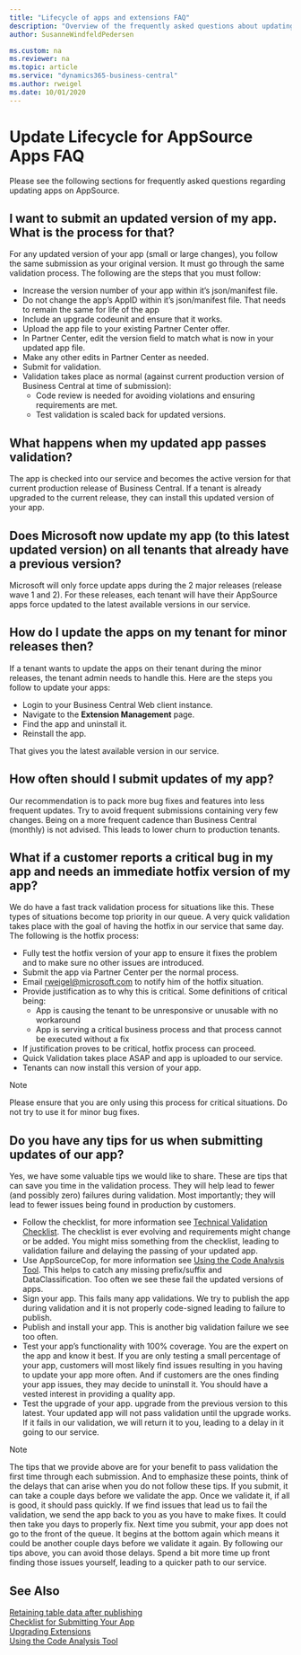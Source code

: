 ```yaml
---
title: "Lifecycle of apps and extensions FAQ"
description: "Overview of the frequently asked questions about updating an app on AppSource."
author: SusanneWindfeldPedersen

ms.custom: na
ms.reviewer: na
ms.topic: article
ms.service: "dynamics365-business-central"
ms.author: rweigel
ms.date: 10/01/2020
---
```


# Update Lifecycle for AppSource Apps FAQ
Please see the following sections for frequently asked questions regarding updating apps on AppSource.

## I want to submit an updated version of my app. What is the process for that?
For any updated version of your app (small or large changes), you follow the same submission as your original version. It must go through the same validation process. The following are the steps that you must follow:
- Increase the version number of your app within it’s json/manifest file.
- Do not change the app’s AppID within it’s json/manifest file. That needs to remain the same for life of the app
- Include an upgrade codeunit and ensure that it works. 
- Upload the app file to your existing Partner Center offer.
- In Partner Center, edit the version field to match what is now in your updated app file.
- Make any other edits in Partner Center as needed.
- Submit for validation.
- Validation takes place as normal (against current production version of Business Central at time of submission):
    - Code review is needed for avoiding violations and ensuring requirements are met.
    - Test validation is scaled back for updated versions.

## What happens when my updated app passes validation?
The app is checked into our service and becomes the active version for that current production release of Business Central. If a tenant is already upgraded to the current release, they can install this updated version of your app.

## Does Microsoft now update my app (to this latest updated version) on all tenants that already have a previous version?
Microsoft will only force update apps during the 2 major releases (release wave 1 and 2). For these releases, each tenant will have their AppSource apps force updated to the latest available versions in our service.

## How do I update the apps on my tenant for minor releases then?
If a tenant wants to update the apps on their tenant during the minor releases, the tenant admin needs to handle this. Here are the steps you follow to update your apps:
- Login to your Business Central Web client instance.
- Navigate to the **Extension Management** page.
- Find the app and uninstall it.
- Reinstall the app.

That gives you the latest available version in our service.

## How often should I submit updates of my app?
Our recommendation is to pack more bug fixes and features into less frequent updates. Try to avoid frequent submissions containing very few changes. Being on a more frequent cadence than Business Central (monthly) is not advised. This leads to lower churn to production tenants.

## What if a customer reports a critical bug in my app and needs an immediate hotfix version of my app?
We do have a fast track validation process for situations like this. These types of situations become top priority in our queue. A very quick validation takes place with the goal of having the hotfix in our service that same day. The following is the hotfix process:
- Fully test the hotfix version of your app to ensure it fixes the problem and to make sure no other issues are introduced.
- Submit the app via Partner Center per the normal process.
- Email [rweigel@microsoft.com](mailto:rweigel@microsoft.com) to notify him of the hotfix situation.
- Provide justification as to why this is critical. Some definitions of critical being:
    - App is causing the tenant to be unresponsive or unusable with no workaround
    - App is serving a critical business process and that process cannot be executed without a fix
- If justification proves to be critical, hotfix process can proceed.
- Quick Validation takes place ASAP and app is uploaded to our service.
- Tenants can now install this version of your app.

> [!NOTE]  
> Please ensure that you are only using this process for critical situations. Do not try to use it for minor bug fixes.

## Do you have any tips for us when submitting updates of our app?
Yes, we have some valuable tips we would like to share. These are tips that can save you time in the validation process. They will help lead to fewer (and possibly zero) failures during validation. Most importantly; they will lead to fewer issues being found in production by customers.

- Follow the checklist, for more information see [Technical Validation Checklist](devenv-checklist-submission.md). The checklist is ever evolving and requirements might change or be added. You might miss something from the checklist, leading to validation failure and delaying the passing of your updated app.
- Use AppSourceCop, for more information see [Using the Code Analysis Tool](devenv-using-code-analysis-tool.md). This helps to catch any missing prefix/suffix and DataClassification. Too often we see these fail the updated versions of apps.
- Sign your app. This fails many app validations. We try to publish the app during validation and it is not properly code-signed leading to failure to publish.
- Publish and install your app. This is another big validation failure we see too often.
- Test your app’s functionality with 100% coverage. You are the expert on the app and know it best. If you are only testing a small percentage of your app, customers will most likely find issues resulting in you having to update your app more often. And if customers are the ones finding your app issues, they may decide to uninstall it. You should have a vested interest in providing a quality app.
- Test the upgrade of your app. upgrade from the previous version to this latest. Your updated app will not pass validation until the upgrade works. If it fails in our validation, we will return it to you, leading to a delay in it going to our service.

> [!NOTE]  
> The tips that we provide above are for your benefit to pass validation the first time through each submission. And to emphasize these points, think of the delays that can arise when you do not follow these tips. If you submit, it can take a couple days before we validate the app. Once we validate it, if all is good, it should pass quickly. If we find issues that lead us to fail the validation, we send the app back to you as you have to make fixes. It could then take you days to properly fix. Next time you submit, your app does not go to the front of the queue. It begins at the bottom again which means it could be another couple days before we validate it again. By following our tips above, you can avoid those delays. Spend a bit more time up front finding those issues yourself, leading to a quicker path to our service.

## See Also
[Retaining table data after publishing](devenv-retaining-data-after-publishing.md)  
[Checklist for Submitting Your App](devenv-checklist-submission.md)  
[Upgrading Extensions](devenv-upgrading-extensions.md)  
[Using the Code Analysis Tool](devenv-using-code-analysis-tool.md)  
